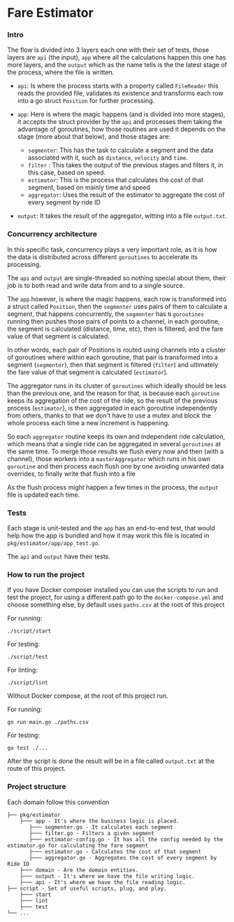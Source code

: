 # Fare Estimator

### Intro
The flow is divided into 3 layers each one with their set of tests, those layers are `api` (the input), `app` 
 where all the calculations happen this one has more layers, and the `output` which as the name tells is the 
 the latest stage of the process, where the file is written.

- `api`: Is where the process starts with a property called `FileReader` this reads the provided file, validates its existence
and transforms each row into a go struct `Position` for further processing.

- `app`: Here is where the magic happens (and is divided into more stages), it accepts the struct provider by the `api` and processes 
them taking the advantage of goroutines, how those routines are used it depends on the stage (more about that below), and those stages are:
    
    - `segmenter`: This has the task to calculate a segment and the data associated with it, such as `distance`, `velocity` and `time`.
    - `filter` : This takes the output of the previous stages and filters it, in this case, based on speed.
    - `estimator`: This is the process that calculates the cost of that segment, based on mainly time and speed
    - `aggregator`: Uses the result of the estimator to aggregate the cost of every segment by ride ID

- `output`: It takes the result of the aggregator, witting into a file `output.txt`.

### Concurrency architecture

In this specific task, concurrency plays a very important role, as it is how the data is distributed across different `goroutines`
to accelerate its processing.

The `api` and `output` are single-threaded so nothing special about them, their job is to both read and write data from and to a single source.

The `app` however, is where the magic happens, each row is transformed into a struct called `Position`, then the `segmenter` uses pairs of them to
calculate a segment, that happens concurrently, the `segmenter` has `N` `goroutines` running then pushes those pairs of points to a channel, in each goroutine,
the segment is calculated (distance, time, etc), then is filtered, and the fare value of that segment is calculated.

In other words, each pair of Positions is routed using channels into a cluster of goroutines where within each goroutine, 
that pair is transformed into a segment (`segmenter`), then that segment is filtered (`filter`) 
and ultimately the fare value of that segment is calculated (`estimator`).

The aggregator runs in its cluster of `goroutines` which ideally should be less than the previous one, and the reason for that, 
is because each `goroutine` keeps its aggregation of the cost of the ride, so the result of the previous process (`estimator`), is then aggregated
in each goroutine independently from others, thanks to that we don't have to use a mutex and block the whole process each time a new increment is happening.

So each `aggregator` routine keeps its own and independent ride calculation, which means that a single ride can be aggregated in several 
`goroutines` at the same time. To merge those results we flush every now and then (with a channel), those workers into a `masterAggregator` 
which runs in his own `goroutine` and then process each flush one by one avoiding unwanted data overrides, to finally write that flush into a file

As the flush process might happen a few times in the process, the `output` file is updated each time.

### Tests

Each stage is unit-tested and the `app` has an end-to-end test, that would help how the app is bundled and how it may work
this file is located in `pkg/estimator/app/app_test.go`.

The `api` and `output` have their tests.

### How to run the project
If you have Docker composer installed you can use the scripts to run and test the project, for using a different path go to 
the `docker-compose.yml` and choose something else, by default uses `paths.csv` at the root of this project

For running:

    ./script/start
For testing:

    ./script/test
For linting:

    ./script/lint
    
Without Docker compose, at the root of this project run.

For running:

    go run main.go ./paths.csv  
For testing:

    go test ./...

After the script is done the result will be in a file called `output.txt` at the route of this project.
### Project structure

Each domain follow this convention
```
├── pkg/estimator
    ├─── app - It's where the business logic is placed.
       ├─── segmenter.go - It calculates each segment
       ├─── filter.go - Filters a given segment
       ├─── estimator-config.go - It has all the config needed by the estimator.go for calculating the fare segment
       ├─── estimator.go - Calculates the cost of that segment
       ├─── aggregator.go - Aggregates the cost of every segment by Ride ID
    ├─── domain - Are the domain entities.
    ├─── output - It's where we have the file writing logic.
    ├─── api - It's where we have the file reading logic.
├── script - Set of useful scripts, plug, and play.
    ├─── start
    ├─── lint
    ├─── test
└── ...
```

